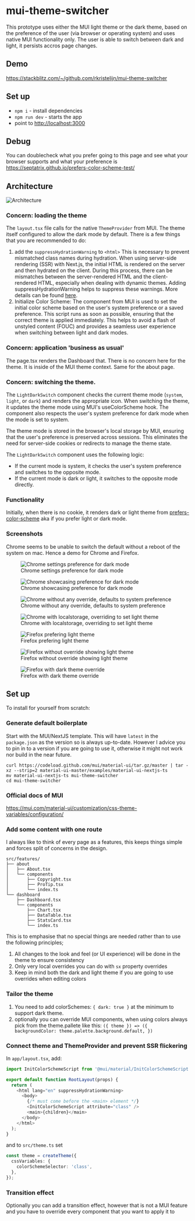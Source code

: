 # mui-theme-switcher

This prototype uses either the MUI light theme or the dark theme, based on the preference of the user (via browser or operating system) and uses native MUI functionality only. The user is able to switch between dark and light, it persists accros page changes.

## Demo

<https://stackblitz.com/~/github.com/rkristelijn/mui-theme-switcher>

## Set up

- `npm i` - install dependencies
- `npm run dev` - starts the app
- point to <http://localhost:3000>

## Debug

You can doublecheck what you prefer going to this page and see what your browser supports and what your preference is <https://septatrix.github.io/prefers-color-scheme-test/>

## Architecture

![Architecture](docs/architecture.png)

### Concern: loading the theme

The `layout.tsx` file calls for the native `ThemeProvider` from MUI. The theme itself configured to allow the dark mode by default. There is a few things that you are recommended to do:

1. add the `suppressHydrationWarning` to `<html>` This is necessary to prevent mismatched class names during hydration. When using server-side rendering (SSR) with Next.js, the initial HTML is rendered on the server and then hydrated on the client. During this process, there can be mismatches between the server-rendered HTML and the client-rendered HTML, especially when dealing with dynamic themes. Adding suppressHydrationWarning helps to suppress these warnings. More details can be found [here](https://mui.com/material-ui/customization/css-theme-variables/configuration/#next-js-app-router).
2. Initialize Color Scheme: The <InitColorSchemeScript> component from MUI is used to set the initial color scheme based on the user's system preference or a saved preference. This script runs as soon as possible, ensuring that the correct theme is applied immediately. This helps to avoid a flash of unstyled content (FOUC) and provides a seamless user experience when switching between light and dark modes.

### Concern: application 'business as usual'

The page.tsx renders the Dashboard that. There is no concern here for the theme. It is inside of the MUI theme context. Same for the about page.

### Concern: switching the theme.

The `LightDarkSwitch` component checks the current theme mode (`system`, `light`, or `dark`) and renders the appropriate icon. When switching the theme, it updates the theme mode using MUI's useColorScheme hook. The component also respects the user's system preference for dark mode when the mode is set to system.

The theme mode is stored in the browser's local storage by MUI, ensuring that the user's preference is preserved across sessions. This eliminates the need for server-side cookies or redirects to manage the theme state.

The `LightDarkSwitch` component uses the following logic:

- If the current mode is system, it checks the user's system preference and switches to the opposite mode.
- If the current mode is dark or light, it switches to the opposite mode directly.

### Functionality

Initially, when there is no cookie, it renders dark or light theme from [prefers-color-scheme](https://developer.mozilla.org/en-US/docs/Web/CSS/@media/prefers-color-scheme) aka if you prefer light or dark mode.

### Screenshots

Chrome seems to be unable to switch the default without a reboot of the system on mac. Hence a demo for Chrome and Firefox.

<figure>
  <img
  src="docs/chrome-settings.png"
  alt="Chrome settings preference for dark mode">
  <figcaption>Chrome settings preference for dark mode</figcaption>
</figure>

<figure>
  <img
  src="docs/chrome-prefer-color-scheme.png"
  alt="Chrome showcasing preference for dark mode">
  <figcaption>Chrome showcasing preference for dark mode</figcaption>
</figure>

<figure>
  <img
  src="docs/chrome-no-override.png"
  alt="Chrome without any override, defaults to system preference">
  <figcaption>Chrome without any override, defaults to system preference</figcaption>
</figure>

<figure>
  <img
  src="docs/chrome-light.png"
  alt="Chrome with localstorage, overriding to set light theme">
  <figcaption>Chrome with localstorage, overriding to set light theme</figcaption>
</figure>

<figure>
  <img
  src="docs/firefox-prefer-color-scheme.png"
  alt="Firefox prefering light theme">
  <figcaption>Firefox prefering light theme</figcaption>
</figure>

<figure>
  <img
  src="docs/firefox-no-override.png"
  alt="Firefox without override showing light theme">
  <figcaption>Firefox without override showing light theme</figcaption>
</figure>

<figure>
  <img
  src="docs/firefox-dark.png"
  alt="Firefox with dark theme override">
  <figcaption>Firefox with dark theme override</figcaption>
</figure>

## Set up

To install for yourself from scratch:

### Generate default boilerplate

Start with the MUI/NextJS template. This will have `latest` in the `package.json` as the version so is always up-to-date. However I advice you to pin in to a version if you are going to use it, otherwise it might not work nor build in the near future.

```shell
curl https://codeload.github.com/mui/material-ui/tar.gz/master | tar -xz --strip=2 material-ui-master/examples/material-ui-nextjs-ts
mv material-ui-nextjs-ts mui-theme-switcher
cd mui-theme-switcher
```

### Official docs of MUI

<https://mui.com/material-ui/customization/css-theme-variables/configuration/>

### Add some content with one route

I always like to think of every page as a features, this keeps things simple and forces split of concerns in the design.

```shell
src/features/
├── about
│   ├── About.tsx
│   └── components
│       ├── Copyright.tsx
│       ├── ProTip.tsx
│       └── index.ts
└── dashboard
    ├── Dashboard.tsx
    └── components
        ├── Chart.tsx
        ├── DataTable.tsx
        ├── StatsCard.tsx
        └── index.ts
```

This is to emphasise that no special things are needed rather than to use the following principles;

1. All changes to the look and feel (or UI experience) will be done in the theme to ensure consistency
2. Only very local overrides you can do with `sx` property overrides
3. Keep in mind both the dark and light theme if you are going to use overrides when editing colors

### Tailor the theme

1. You need to add colorSchemes: `{ dark: true }` at the minimum to support dark theme.
2. optionally you can override MUI components, when using colors always pick from the theme.pallete like this: `({ theme }) => ({ backgroundColor: theme.palette.background.default, })`

### Connect theme and ThemeProvider and prevent SSR flickering

In `app/layout.tsx`, add:

```ts
import InitColorSchemeScript from '@mui/material/InitColorSchemeScript';

export default function RootLayout(props) {
  return (
    <html lang="en" suppressHydrationWarning>
      <body>
        {/* must come before the <main> element */}
        <InitColorSchemeScript attribute="class" />
        <main>{children}</main>
      </body>
    </html>
  );
}
```

and to `src/theme.ts` set

```ts
const theme = createTheme({
  cssVariables: {
    colorSchemeSelector: 'class',
  },
});
```

### Transition effect

Optionally you can add a transition effect, however that is not a MUI feature and you have to override every component that you want to apply it to
